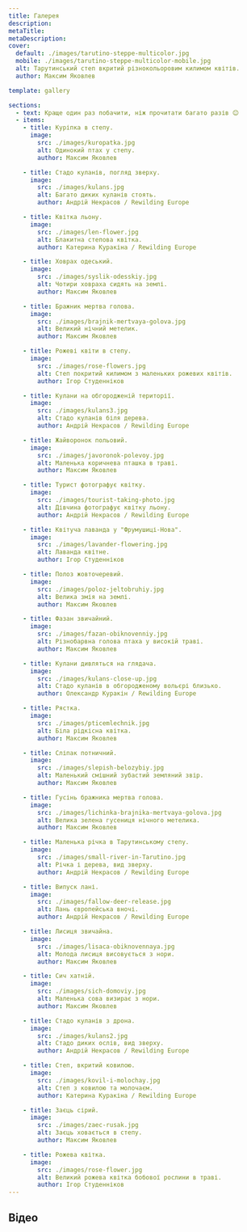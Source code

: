 ```yaml
---
title: Галерея
description: 
metaTitle: 
metaDescription:
cover:
  default: ./images/tarutino-steppe-multicolor.jpg
  mobile: ./images/tarutino-steppe-multicolor-mobile.jpg
  alt: Тарутинський степ вкритий різнокольоровим килимом квітів. 
  author: Максим Яковлев 

template: gallery

sections:
  - text: Краще один раз побачити, ніж прочитати багато разів 😊
  - items:
    - title: Куріпка в степу.
      image:
        src: ./images/kuropatka.jpg
        alt: Одинокий птах у степу.
        author: Максим Яковлев

    - title: Стадо куланів, погляд зверху.
      image:
        src: ./images/kulans.jpg
        alt: Багато диких куланів стоять.
        author: Андрій Некрасов / Rewilding Europe

    - title: Квітка льону.
      image:
        src: ./images/len-flower.jpg
        alt: Блакитна степова квітка.
        author: Катерина Куракіна / Rewilding Europe

    - title: Ховрах одеський.
      image:
        src: ./images/syslik-odesskiy.jpg
        alt: Чотири ховраха сидять на землі.
        author: Максим Яковлев

    - title: Бражник мертва голова.
      image:
        src: ./images/brajnik-mertvaya-golova.jpg
        alt: Великий нічний метелик.
        author: Максим Яковлев

    - title: Рожеві квіти в степу.
      image:
        src: ./images/rose-flowers.jpg
        alt: Степ покритий килимом з маленьких рожевих квітів.
        author: Ігор Студенніков

    - title: Кулани на обгородженій території.
      image:
        src: ./images/kulans3.jpg
        alt: Стадо куланів біля дерева.
        author: Андрій Некрасов / Rewilding Europe

    - title: Жайворонок польовий.
      image:
        src: ./images/javoronok-polevoy.jpg
        alt: Маленька коричнева пташка в траві.
        author: Максим Яковлев

    - title: Турист фотографує квітку.
      image:
        src: ./images/tourist-taking-photo.jpg
        alt: Дівчина фотографує квітку льону.
        author: Андрій Некрасов / Rewilding Europe

    - title: Квітуча лаванда у "Фрумушиці-Нова".
      image:
        src: ./images/lavander-flowering.jpg
        alt: Лаванда квітне.
        author: Ігор Студенніков

    - title: Полоз жовточеревий.
      image:
        src: ./images/poloz-jeltobruhiy.jpg
        alt: Велика змія на землі.
        author: Максим Яковлев

    - title: Фазан звичайний.
      image:
        src: ./images/fazan-obiknovenniy.jpg
        alt: Різнобарвна голова птаха у високій траві.
        author: Максим Яковлев

    - title: Кулани дивляться на глядача.
      image:
        src: ./images/kulans-close-up.jpg
        alt: Стадо куланів в обгородженому вольєрі близько.
        author: Олександр Куракін / Rewilding Europe

    - title: Рястка.
      image:
        src: ./images/pticemlechnik.jpg
        alt: Біла рідкісна квітка.
        author: Максим Яковлев

    - title: Сліпак потничний.
      image:
        src: ./images/slepish-belozybiy.jpg
        alt: Маленький смішний зубастий земляний звір.
        author: Максим Яковлев

    - title: Гусінь бражника мертва голова.
      image:
        src: ./images/lichinka-brajnika-mertvaya-golova.jpg
        alt: Велика зелена гусениця нічного метелика.
        author: Максим Яковлев

    - title: Маленька річка в Тарутинському степу.
      image:
        src: ./images/small-river-in-Tarutino.jpg
        alt: Річка і дерева, вид зверху.
        author: Андрій Некрасов / Rewilding Europe

    - title: Випуск лані.
      image:
        src: ./images/fallow-deer-release.jpg
        alt: Лань європейська вночі.
        author: Андрій Некрасов / Rewilding Europe

    - title: Лисиця звичайна.
      image:
        src: ./images/lisaca-obiknovennaya.jpg
        alt: Молода лисиця висовується з нори.
        author: Максим Яковлев

    - title: Сич хатній.
      image:
        src: ./images/sich-domoviy.jpg
        alt: Маленька сова визирає з нори.
        author: Максим Яковлев

    - title: Стадо куланів з дрона.
      image:
        src: ./images/kulans2.jpg
        alt: Стадо диких ослів, вид зверху.
        author: Андрій Некрасов / Rewilding Europe

    - title: Степ, вкритий ковилою.
      image:
        src: ./images/kovil-i-molochay.jpg
        alt: Степ з ковилою та молочаєм.
        author: Катерина Куракіна / Rewilding Europe

    - title: Заєць сірий.
      image:
        src: ./images/zaec-rusak.jpg
        alt: Заєць ховається в степу.
        author: Максим Яковлев

    - title: Рожева квітка.
      image:
        src: ./images/rose-flower.jpg
        alt: Великий рожева квітка бобової рослини в траві.
        author: Ігор Студенніков
---
```

## Відео
<br />

<iframe width="560" height="315" data-src="https://www.youtube.com/embed/qTgsiAbj5Yc" class="lazyload"  frameborder="0" allow="accelerometer; autoplay; encrypted-media; gyroscope; picture-in-picture" allowfullscreen></iframe>
